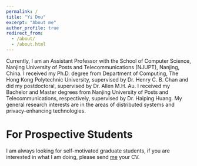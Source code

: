 ```yaml
---
permalink: /
title: "Yi Dou"
excerpt: "About me"
author_profile: true
redirect_from: 
  - /about/
  - /about.html
---
```


Currently, I am an Assistant Professor with the School of Computer Science, Nanjing University of Posts and Telecommunications (NJUPT), Nanjing, China. I received my Ph.D. degree from Department of Computing, The Hong Kong Polytechnic University, supervised by Dr. Henry C. B. Chan and did my postdoctoral, supervised by Dr. Allen M.H. Au. 
I received my Bachelor and Master degrees from Nanjing University of Posts and Telecommunications, respectively, supervised by Dr. Haiping Huang. My general research interests are in the areas of distributed systems and privacy-enhancing technologies. 


For Prospective Students
======
I am always looking for self-motivated graduate students, if you are interested in what I am doing, please send [me](yi.dou@njupt.edu.cn) your CV.  
 
  